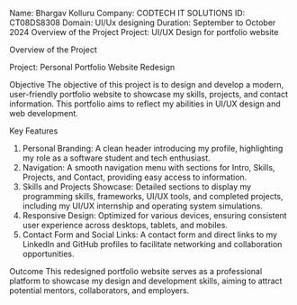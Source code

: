 
Name: Bhargav Kolluru
Company: CODTECH IT SOLUTIONS 
ID: CT08DS8308 
Domain: UI/Ux designing 
Duration: September to October 2024 
Overview of the Project Project: UI/UX Design for portfolio website

 Overview of the Project

Project: Personal Portfolio Website Redesign

Objective
The objective of this project is to design and develop a modern, user-friendly portfolio website to showcase my skills, projects, and contact information. This portfolio aims to reflect my abilities in UI/UX design and web development.

Key Features
1. Personal Branding: A clean header introducing my profile, highlighting my role as a software student and tech enthusiast.
2. Navigation: A smooth navigation menu with sections for Intro, Skills, Projects, and Contact, providing easy access to information.
3. Skills and Projects Showcase: Detailed sections to display my programming skills, frameworks, UI/UX tools, and completed projects, including my UI/UX internship and operating system simulations.
4. Responsive Design: Optimized for various devices, ensuring consistent user experience across desktops, tablets, and mobiles.
5. Contact Form and Social Links: A contact form and direct links to my LinkedIn and GitHub profiles to facilitate networking and collaboration opportunities.

Outcome
This redesigned portfolio website serves as a professional platform to showcase my design and development skills, aiming to attract potential mentors, collaborators, and employers.
